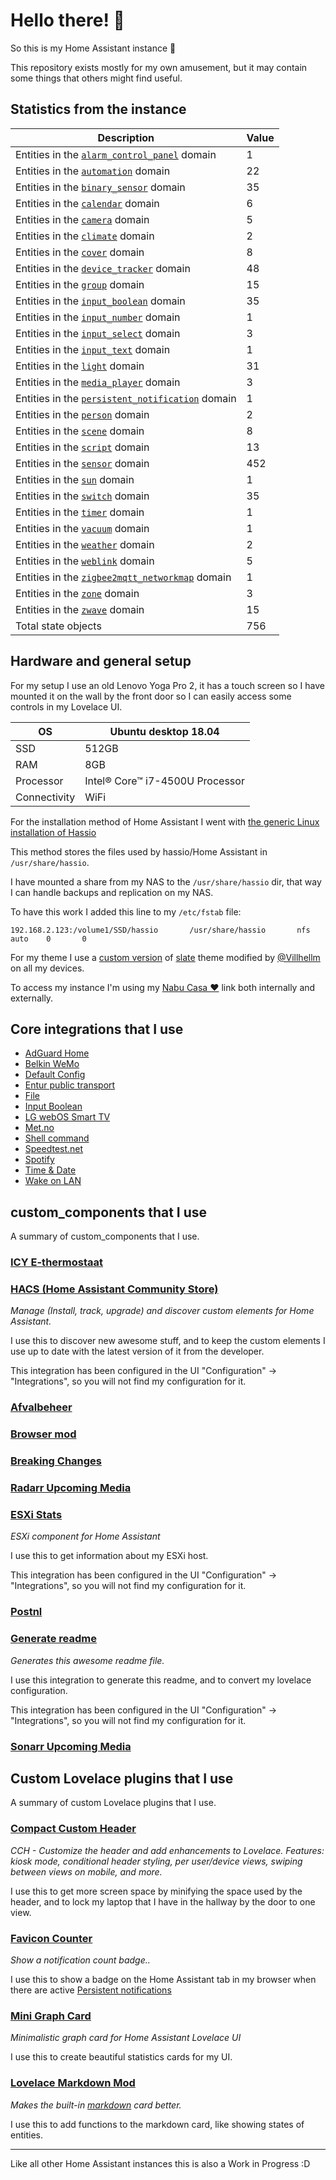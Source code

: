 # Hello there! 👋

So this is my Home Assistant instance 🎉

This repository exists mostly for my own amusement, but it may contain some things that others might find useful.

## Statistics from the instance

Description | Value
-- | --
Entities in the [`alarm_control_panel`](https://www.home-assistant.io/components/alarm_control_panel) domain | 1
Entities in the [`automation`](https://www.home-assistant.io/components/automation) domain | 22
Entities in the [`binary_sensor`](https://www.home-assistant.io/components/binary_sensor) domain | 35
Entities in the [`calendar`](https://www.home-assistant.io/components/calendar) domain | 6
Entities in the [`camera`](https://www.home-assistant.io/components/camera) domain | 5
Entities in the [`climate`](https://www.home-assistant.io/components/climate) domain | 2
Entities in the [`cover`](https://www.home-assistant.io/components/cover) domain | 8
Entities in the [`device_tracker`](https://www.home-assistant.io/components/device_tracker) domain | 48
Entities in the [`group`](https://www.home-assistant.io/components/group) domain | 15
Entities in the [`input_boolean`](https://www.home-assistant.io/components/input_boolean) domain | 35
Entities in the [`input_number`](https://www.home-assistant.io/components/input_number) domain | 1
Entities in the [`input_select`](https://www.home-assistant.io/components/input_select) domain | 3
Entities in the [`input_text`](https://www.home-assistant.io/components/input_text) domain | 1
Entities in the [`light`](https://www.home-assistant.io/components/light) domain | 31
Entities in the [`media_player`](https://www.home-assistant.io/components/media_player) domain | 3
Entities in the [`persistent_notification`](https://www.home-assistant.io/components/persistent_notification) domain | 1
Entities in the [`person`](https://www.home-assistant.io/components/person) domain | 2
Entities in the [`scene`](https://www.home-assistant.io/components/scene) domain | 8
Entities in the [`script`](https://www.home-assistant.io/components/script) domain | 13
Entities in the [`sensor`](https://www.home-assistant.io/components/sensor) domain | 452
Entities in the [`sun`](https://www.home-assistant.io/components/sun) domain | 1
Entities in the [`switch`](https://www.home-assistant.io/components/switch) domain | 35
Entities in the [`timer`](https://www.home-assistant.io/components/timer) domain | 1
Entities in the [`vacuum`](https://www.home-assistant.io/components/vacuum) domain | 1
Entities in the [`weather`](https://www.home-assistant.io/components/weather) domain | 2
Entities in the [`weblink`](https://www.home-assistant.io/components/weblink) domain | 5
Entities in the [`zigbee2mqtt_networkmap`](https://www.home-assistant.io/components/zigbee2mqtt_networkmap) domain | 1
Entities in the [`zone`](https://www.home-assistant.io/components/zone) domain | 3
Entities in the [`zwave`](https://www.home-assistant.io/components/zwave) domain | 15
Total state objects | 756

## Hardware and general setup

For my setup I use an old Lenovo Yoga Pro 2, it has a touch screen so I have mounted it on the wall by the front door so I can easily access some controls in my Lovelace UI.

OS | Ubuntu desktop 18.04
-- | --
SSD | 512GB
RAM | 8GB
Processor | Intel® Core™ i7-4500U Processor
Connectivity | WiFi

For the installation method of Home Assistant I went with [the generic Linux installation of Hassio](https://www.home-assistant.io/hassio/installation/#alternative-install-on-a-generic-linux-host)

This method stores the files used by hassio/Home Assistant in `/usr/share/hassio`.

I have mounted a share from my NAS to the `/usr/share/hassio` dir, that way I can handle backups and replication on my NAS.

To have this work I added this line to my `/etc/fstab` file:

```
192.168.2.123:/volume1/SSD/hassio       /usr/share/hassio       nfs     auto    0       0
```

For my theme I use a [custom version](https://paste.ubuntu.com/p/jvVdXM8sY5/) of [slate](https://github.com/seangreen2/slate_theme) theme modified by [@Villhellm](https://github.com/Villhellm) on all my devices.  


To access my instance I'm using my [Nabu Casa ❤️](https://www.nabucasa.com/) link both internally and externally.

## Core integrations that I use

- [AdGuard Home](https://www.home-assistant.io/components/adguard/)
- [Belkin WeMo](https://www.home-assistant.io/components/wemo/)
- [Default Config](https://www.home-assistant.io/components/default_config/)
- [Entur public transport](https://www.home-assistant.io/components/entur_public_transport/)
- [File](https://www.home-assistant.io/components/file/)
- [Input Boolean](https://www.home-assistant.io/components/input_boolean/)
- [LG webOS Smart TV](https://www.home-assistant.io/components/webostv/)
- [Met.no](https://www.home-assistant.io/components/met/)
- [Shell command](https://www.home-assistant.io/components/shell_command/)
- [Speedtest.net](https://www.home-assistant.io/components/speedtestdotnet/)
- [Spotify](https://www.home-assistant.io/components/spotify/)
- [Time & Date](https://www.home-assistant.io/components/time_date/)
- [Wake on LAN](https://www.home-assistant.io/components/wake_on_lan/)

## custom_components that I use

A summary of custom_components that I use.

### [ICY E-thermostaat](https://github.com/custom-components/climate.e_thermostaat)

### [HACS (Home Assistant Community Store)](https://custom-components.github.io/hacs)

_Manage (Install, track, upgrade) and discover custom elements for Home Assistant._

I use this to discover new awesome stuff, and to keep the custom elements I use up to date with the latest version of it from the developer.

This integration has been configured in the UI "Configuration" -> "Integrations", so you will not find my configuration for it.

### [Afvalbeheer](https://github.com/pippyn/Home-Assistant-Sensor-Afvalbeheer)

### [Browser mod]()

### [Breaking Changes](https://github.com/custom-components/breaking_changes)

### [Radarr Upcoming Media](https://github.com/custom-components/sensor.radarr_upcoming_media)

### [ESXi Stats](https://github.com/wxt9861/esxi_stats)

_ESXi component for Home Assistant_

I use this to get information about my ESXi host.

This integration has been configured in the UI "Configuration" -> "Integrations", so you will not find my configuration for it.

### [Postnl](https://www.home-assistant.io/components/postnl)

### [Generate readme](https://github.com/custom-components/readme)

_Generates this awesome readme file._

I use this integration to generate this readme, and to convert my lovelace configuration.

This integration has been configured in the UI "Configuration" -> "Integrations", so you will not find my configuration for it.

### [Sonarr Upcoming Media](https://github.com/custom-components/sensor.sonarr_upcoming_media)


## Custom Lovelace plugins that I use

A summary of custom Lovelace plugins that I use.

### [Compact Custom Header](https://github.com/maykar/compact-custom-header)

_CCH - Customize the header and add enhancements to Lovelace. Features: kiosk mode, conditional header styling, per user/device views, swiping between views on mobile, and more._

I use this to get more screen space by minifying the space used by the header, and to lock my laptop that I have in the hallway by the door to one view.

### [Favicon Counter](https://github.com/custom-cards/favicon-counter)

_Show a notification count badge.._

I use this to show a badge on the Home Assistant tab in my browser when there are active [Persistent notifications](https://www.home-assistant.io/components/persistent_notification/)

### [Mini Graph Card](https://github.com/kalkih/mini-graph-card)

_Minimalistic graph card for Home Assistant Lovelace UI_

I use this to create beautiful statistics cards for my UI.

### [Lovelace Markdown Mod](https://github.com/thomasloven/lovelace-markdown-mod)

_Makes the built-in [markdown](https://www.home-assistant.io/lovelace/markdown/) card better._

I use this to add functions to the markdown card, like showing states of entities.

***

Like all other Home Assistant instances this is also a Work in Progress :D
